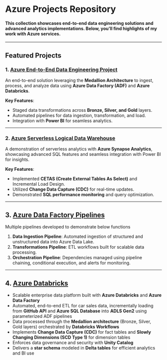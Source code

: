 # **Azure Projects Repository**
#### This collection showcases end-to-end data engineering solutions and advanced analytics implementations. Below, you’ll find highlights of my work with Azure services.
---

## **Featured Projects**

### 1. [**Azure End-to-End Data Engineering Project**](https://github.com/ShreevaniRao/Azure/tree/main/End%20to%20End%20Data%20Engineering%20Project)

An end-to-end solution leveraging the **Medallion Architecture** to ingest, process, and analyze data using **Azure Data Factory (ADF)** and **Azure Databricks**.

**Key Features**:

- Staged data transformations across **Bronze, Silver, and Gold** layers.
- Automated pipelines for data ingestion, transformation, and load.
- Integration with **Power BI** for seamless analytics.

---

### 2. [**Azure Serverless Logical Data Warehouse**](https://github.com/ShreevaniRao/Azure/tree/main/Logical(Serverless)%20Data%20Warehouse%20(Synapse%20Analytics))

A demonstration of serverless analytics with **Azure Synapse Analytics**, showcasing advanced SQL features and seamless integration with Power BI for insights.

**Key Features**:

- Implemented **CETAS (Create External Tables As Select)** and Incremental Load Design.
- Utilized **Change Data Capture (CDC)** for real-time updates.
- Demonstrated **SQL performance monitoring** and query optimization.

---

## 3. [**Azure Data Factory Pipelines**](https://github.com/ShreevaniRao/Azure/tree/main/Azure%20Data%20Factory)

Multiple pipelines developed to demonstrate below functions

1. **Data Ingestion Pipeline**: Automated ingestion of structured and unstructured data into Azure Data Lake.
2. **Transformations Pipeline**: ETL workflows built for scalable data processing.
3. **Orchestration Pipeline**: Dependencies managed using pipeline chaining, conditional execution, and alerts for monitoring.

---
## 4. [**Azure Databricks**](https://github.com/ShreevaniRao/Azure/blob/main/Databricks/Readme.md)

- Scalable enterprise data platform built with **Azure Databricks** and **Azure Data Factory**
- Automated, end-to-end ETL for car sales data, incrementally loading from **GitHub API** and **Azure SQL Database** into **ADLS Gen2** using parameterized ADF pipelines
- Data processed through the **Medallion architecture** (Bronze, Silver, Gold layers) orchestrated by **Databricks Workflows**
- Implements **Change Data Capture (CDC)** for fact tables and **Slowly Changing Dimensions (SCD Type 1)** for dimension tables
- Enforces data governance and security with **Unity Catalog**
- Delivers a **star schema** modeled in **Delta tables** for efficient analytics and BI use

